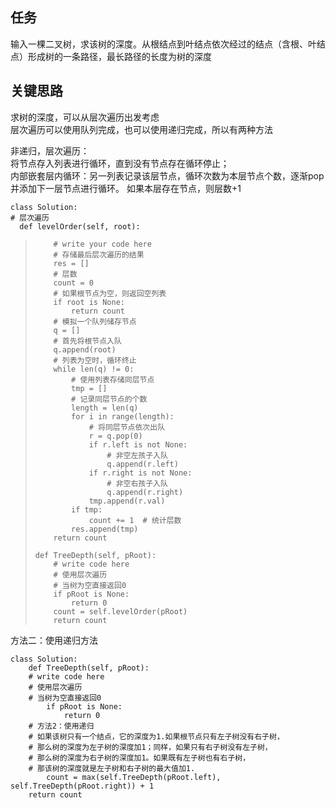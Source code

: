 ## 任务 ##
输入一棵二叉树，求该树的深度。从根结点到叶结点依次经过的结点（含根、叶结点）形成树的一条路径，最长路径的长度为树的深度

## 关键思路 ##
求树的深度，可以从层次遍历出发考虑  
层次遍历可以使用队列完成，也可以使用递归完成，所以有两种方法


非递归，层次遍历：  
将节点存入列表进行循环，直到没有节点存在循环停止；  
  内部嵌套层内循环：另一列表记录该层节点，循环次数为本层节点个数，逐渐pop并添加下一层节点进行循环。
  如果本层存在节点，则层数+1

    class Solution:  
    # 层次遍历  
      def levelOrder(self, root):  
>         # write your code here  
>         # 存储最后层次遍历的结果  
>         res = []  
>         # 层数  
>         count = 0  
>         # 如果根节点为空，则返回空列表  
>         if root is None:  
>             return count  
>         # 模拟一个队列储存节点  
>         q = []  
>         # 首先将根节点入队  
>         q.append(root)  
>         # 列表为空时，循环终止  
>         while len(q) != 0:
>             # 使用列表存储同层节点
>             tmp = []
>             # 记录同层节点的个数
>             length = len(q)
>             for i in range(length):
>                 # 将同层节点依次出队
>                 r = q.pop(0)
>                 if r.left is not None:
>                     # 非空左孩子入队
>                     q.append(r.left)
>                 if r.right is not None:
>                     # 非空右孩子入队
>                     q.append(r.right)
>                 tmp.append(r.val)
>             if tmp:
>                 count += 1  # 统计层数
>             res.append(tmp)
>         return count
>  
>     def TreeDepth(self, pRoot):
>         # write code here
>         # 使用层次遍历
>         # 当树为空直接返回0
>         if pRoot is None:
>             return 0
>         count = self.levelOrder(pRoot)
>         return count
 
方法二：使用递归方法
    
    class Solution:  
	    def TreeDepth(self, pRoot):  
        # write code here  
        # 使用层次遍历  
        # 当树为空直接返回0  
        	if pRoot is None:  
            	return 0  
        # 方法2：使用递归  
        # 如果该树只有一个结点，它的深度为1.如果根节点只有左子树没有右子树，  
        # 那么树的深度为左子树的深度加1；同样，如果只有右子树没有左子树，  
        # 那么树的深度为右子树的深度加1。如果既有左子树也有右子树，  
        # 那该树的深度就是左子树和右子树的最大值加1.  
        	count = max(self.TreeDepth(pRoot.left), self.TreeDepth(pRoot.right)) + 1  
        return count  

